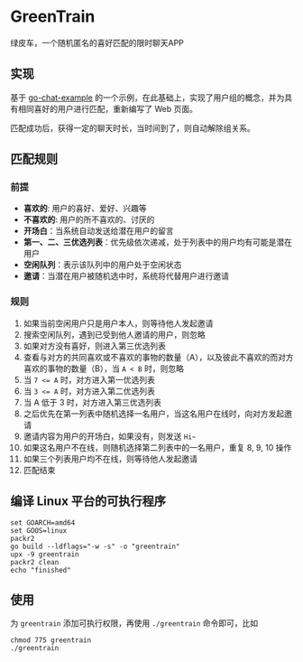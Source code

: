 # GreenTrain
绿皮车，一个随机匿名的喜好匹配的限时聊天APP

## 实现

基于 [go-chat-example](https://github.com/excing/go-chat-example) 
的一个示例，在此基础上，实现了用户组的概念，并为具有相同喜好的用户进行匹配，重新编写了 Web 页面。

匹配成功后，获得一定的聊天时长，当时间到了，则自动解除组关系。

## 匹配规则

### 前提

- **喜欢的**: 用户的喜好、爱好、兴趣等
- **不喜欢的**: 用户的所不喜欢的、讨厌的
- **开场白**：当系统自动发送给潜在用户的留言
- **第一、二、三优选列表**：优先级依次递减，处于列表中的用户均有可能是潜在用户
- **空闲队列**：表示该队列中的用户处于空闲状态
- **邀请**：当潜在用户被随机选中时，系统将代替用户进行邀请

### 规则

1. 如果当前空闲用户只是用户本人，则等待他人发起邀请
2. 搜索空闲队列，遇到已受到他人邀请的用户，则忽略
3. 如果对方没有喜好，则进入第三优选列表
4. 查看与对方的共同喜欢或不喜欢的事物的数量（A），以及彼此不喜欢的而对方喜欢的事物的数量（B），当 `A < B` 时，则忽略
5. 当 `7 <= A` 时，对方进入第一优选列表
6. 当 `3 <= A` 时，对方进入第二优选列表
7. 当 A 低于 3 时，对方进入第三优选列表
8. 之后优先在第一列表中随机选择一名用户，当这名用户在线时，向对方发起邀请
9. 邀请内容为用户的开场白，如果没有，则发送 `Hi~`
10. 如果这名用户不在线，则随机选择第二列表中的一名用户，重复 8, 9, 10 操作
11. 如果三个列表用户均不在线，则等待他人发起邀请
12. 匹配结束

## 编译 Linux 平台的可执行程序

```
set GOARCH=amd64
set GOOS=linux
packr2
go build --ldflags="-w -s" -o "greentrain"
upx -9 greentrain
packr2 clean
echo "finished"
```

## 使用

为 `greentrain` 添加可执行权限，再使用 `./greentrain` 命令即可，比如

```
chmod 775 greentrain
./greentrain
```
